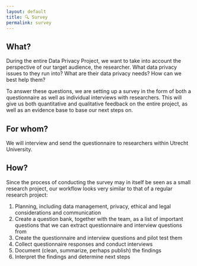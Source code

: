 ```yaml
---
layout: default
title: 🔍 Survey
permalink: survey
---
```


## What?
During the entire Data Privacy Project, we want to take into account the perspective of our target audience, the researcher. What data privacy issues to they run into? What are their data privacy needs? How can we best help them? 

To answer these questions, we are setting up a survey in the form of both a questionnaire as well as individual interviews with researchers. This will give us both quantitative and qualitative feedback on the entire project, as well as an evidence base to base our next steps on.

## For whom?
We will interview and send the questionnaire to researchers within Utrecht University.

## How?
Since the process of conducting the survey may in itself be seen as a small research project, our workflow looks very similar to that of a regular research project:
1. Planning, including data management, privacy, ethical and legal considerations and communication
2. Create a question bank, together with the team, as a list of important questions that we can extract questionnaire and interview questions from
3. Create the questionnaire and interview questions and pilot test them
4. Collect questionnaire responses and conduct interviews
5. Document (clean, summarize, perhaps publish) the findings
6. Interpret the findings and determine next steps